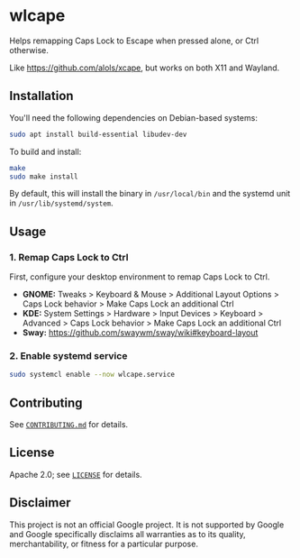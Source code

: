 # wlcape

Helps remapping Caps Lock to Escape when pressed alone, or Ctrl otherwise.

Like https://github.com/alols/xcape, but works on both X11 and Wayland.

## Installation

You'll need the following dependencies on Debian-based systems:

```sh
sudo apt install build-essential libudev-dev
```

To build and install:
```sh
make
sudo make install
```

By default, this will install the binary in `/usr/local/bin` and the systemd unit in `/usr/lib/systemd/system`.

## Usage

### 1. Remap Caps Lock to Ctrl

First, configure your desktop environment to remap Caps Lock to Ctrl.
- **GNOME:** Tweaks > Keyboard & Mouse > Additional Layout Options > Caps Lock behavior > Make Caps Lock an additional Ctrl
- **KDE:** System Settings > Hardware > Input Devices > Keyboard > Advanced > Caps Lock behavior > Make Caps Lock an additional Ctrl
- **Sway:** https://github.com/swaywm/sway/wiki#keyboard-layout

### 2. Enable systemd service

```sh
sudo systemcl enable --now wlcape.service
```

## Contributing

See [`CONTRIBUTING.md`](CONTRIBUTING.md) for details.

## License

Apache 2.0; see [`LICENSE`](LICENSE) for details.

## Disclaimer

This project is not an official Google project. It is not supported by
Google and Google specifically disclaims all warranties as to its quality,
merchantability, or fitness for a particular purpose.
